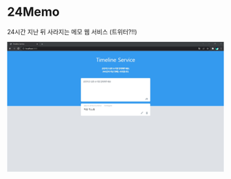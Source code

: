 # 24Memo
24시간 지난 뒤 사라지는 메모 웹 서비스 (트위터?!!)

![캡처](https://github.com/pypygeek/24Memo/blob/main/capture.jpg)
